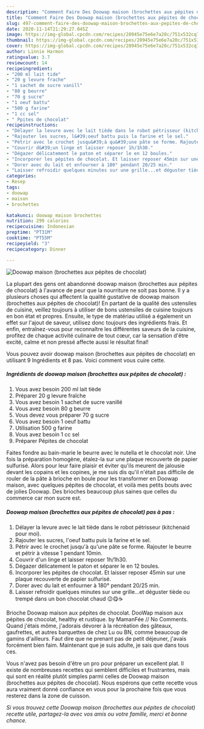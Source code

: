 ```yaml
---
description: "Comment Faire Des Doowap maison (brochettes aux pépites de chocolat)"
title: "Comment Faire Des Doowap maison (brochettes aux pépites de chocolat)"
slug: 497-comment-faire-des-doowap-maison-brochettes-aux-pepites-de-chocolat
date: 2020-11-14T21:29:27.045Z
image: https://img-global.cpcdn.com/recipes/28945e75e6e7a20c/751x532cq70/doowap-maison-brochettes-aux-pepites-de-chocolat-photo-principale-de-la-recette.jpg
thumbnail: https://img-global.cpcdn.com/recipes/28945e75e6e7a20c/751x532cq70/doowap-maison-brochettes-aux-pepites-de-chocolat-photo-principale-de-la-recette.jpg
cover: https://img-global.cpcdn.com/recipes/28945e75e6e7a20c/751x532cq70/doowap-maison-brochettes-aux-pepites-de-chocolat-photo-principale-de-la-recette.jpg
author: Linnie Harmon
ratingvalue: 3.7
reviewcount: 14
recipeingredient:
- "200 ml lait tide"
- "20 g levure frache"
- "1 sachet de sucre vanill"
- "80 g beurre"
- "70 g sucre"
- "1 oeuf battu"
- "500 g farine"
- "1 cc sel"
- " Ppites de chocolat"
recipeinstructions:
- "Délayer la levure avec le lait tiède dans le robot pétrisseur (kitchenaid pour moi)."
- "Rajouter les sucres, l&#39;oeuf battu puis la farine et le sel."
- "Pétrir avec le crochet jusqu&#39;à qu&#39;une pâte se forme. Rajouter le beurre et pétrir à vitesse 1 pendant 10min."
- "Couvrir d&#39;un linge et laisser reposer 1h/1h30."
- "Dégazer délicatement le paton et séparer le en 12 boules."
- "Incorporer les pépites de chocolat. Et laisser reposer 45min sur une plaque recouverte de papier sulfurisé."
- "Dorer avec du lait et enfourner à 180° pendant 20/25 min."
- "Laisser refroidir quelques minutes sur une grille...et déguster tiède ou trempé dans un bon chocolat chaud 😉😋☕"
categories:
- Resep
tags:
- doowap
- maison
- brochettes

katakunci: doowap maison brochettes 
nutrition: 299 calories
recipecuisine: Indonesian
preptime: "PT31M"
cooktime: "PT55M"
recipeyield: "3"
recipecategory: Dinner

---
```



![Doowap maison (brochettes aux pépites de chocolat)](https://img-global.cpcdn.com/recipes/28945e75e6e7a20c/751x532cq70/doowap-maison-brochettes-aux-pepites-de-chocolat-photo-principale-de-la-recette.jpg)

La plupart des gens ont abandonné doowap maison (brochettes aux pépites de chocolat) à l'avance de peur que la nourriture ne soit pas bonne. Il y a plusieurs choses qui affectent la qualité gustative de doowap maison (brochettes aux pépites de chocolat)! En partant de la qualité des ustensiles de cuisine, veillez toujours à utiliser de bons ustensiles de cuisine toujours en bon état et propres. Ensuite, le type de matériau utilisé a également un effet sur l'ajout de saveur, utilisez donc toujours des ingrédients frais. Et enfin, entraînez-vous pour reconnaître les différentes saveurs de la cuisine, profitez de chaque activité culinaire de tout cœur, car la sensation d'être excité, calme et non pressé affecte aussi le résultat final!

<!--inarticleads1-->

Vous pouvez avoir doowap maison (brochettes aux pépites de chocolat) en utilisant 9 Ingrédients et 8 pas. Voici comment vous cuire cette.

##### Ingrédients de doowap maison (brochettes aux pépites de chocolat) :

1. Vous avez besoin 200 ml lait tiède
1. Préparer 20 g levure fraîche
1. Vous avez besoin 1 sachet de sucre vanillé
1. Vous avez besoin 80 g beurre
1. Vous devez vous préparer 70 g sucre
1. Vous avez besoin 1 oeuf battu
1. Utilisation 500 g farine
1. Vous avez besoin 1 cc sel
1. Préparer  Pépites de chocolat


Faites fondre au bain-marie le beurre avec le nutella et le chocolat noir. Une fois la préparation homogène, étalez-la sur une plaque recouverte de papier sulfurisé. Alors pour leur faire plaisir et éviter qu&#39;ils meurent de jalousie devant les copains et les copines, je me suis dis qu&#39;il n&#39;était pas difficile de rouler de la pâte à brioche en boule pour les transformer en Doowap maison, avec quelques pépites de chocolat, et voilà mes petits bouts avec de jolies Doowap. Des brioches beaucoup plus saines que celles du commerce car mon sucre est. 

<!--inarticleads2-->

##### Doowap maison (brochettes aux pépites de chocolat) pas à pas :

1. Délayer la levure avec le lait tiède dans le robot pétrisseur (kitchenaid pour moi).
1. Rajouter les sucres, l&#39;oeuf battu puis la farine et le sel.
1. Pétrir avec le crochet jusqu&#39;à qu&#39;une pâte se forme. Rajouter le beurre et pétrir à vitesse 1 pendant 10min.
1. Couvrir d&#39;un linge et laisser reposer 1h/1h30.
1. Dégazer délicatement le paton et séparer le en 12 boules.
1. Incorporer les pépites de chocolat. Et laisser reposer 45min sur une plaque recouverte de papier sulfurisé.
1. Dorer avec du lait et enfourner à 180° pendant 20/25 min.
1. Laisser refroidir quelques minutes sur une grille...et déguster tiède ou trempé dans un bon chocolat chaud 😉😋☕


Brioche Doowap maison aux pépites de chocolat. DooWap maison aux pépites de chocolat, healthy et rustique. by MamanFée // No Comments. Quand j&#39;étais môme, j&#39;adorais dévorer à la récréation des gâteaux, gaufrettes, et autres barquettes de chez Lu ou BN, comme beaucoup de gamins d&#39;ailleurs. Faut dire que ne prenant pas de petit déjeuner, j&#39;avais forcément bien faim. Maintenant que je suis adulte, je sais que dans tous ces. 

<!--inarticleads1-->

<p>
Vous n'avez pas besoin d'être un pro pour préparer un excellent plat. Il existe de nombreuses recettes qui semblent difficiles et frustrantes, mais qui sont en réalité plutôt simples parmi celles de Doowap maison (brochettes aux pépites de chocolat). Nous espérons que cette recette vous aura vraiment donné confiance en vous pour la prochaine fois que vous resterez dans la zone de cuisson.
</p>

<p>
<i>Si vous trouvez cette Doowap maison (brochettes aux pépites de chocolat) recette utile, partagez-la avec vos amis ou votre famille, merci et bonne chance.</i>
</p>
